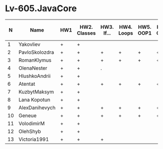 # Lv-605.JavaCore

N|Name| HW1 | HW2. Classes|HW3. If...|HW4. Loops|HW5. OOP1 |HW6. OOP2 |HW7. Inner classes| HW8. Collection | HW9. String|HW10. Exception|HW11. Thread. IO|HW12. Java8
--|--|--|--|--|--|--|--|--|--|--|--|--|--
1|Yakovliev|+|+|||||||||||
2|PavloSkolozdra|+|+|+|+|+|+|+|+|+||||
3|RomanKlymus|+|+|+|+|+|+|+|+|+||||
4|OlenaNester|+|+|.||||||||||
5|HlushkoAndrii|+|+|||||||||||
6|Atentat|+|+|+|+|+|+|.||||||
7|KuzbytMaksym|+|+|||||||||||
8|Lana Kopotun|+|+|||||||||||
9|AlexDanihevych|+|+|+|+|+|+|+||||||
10|Geneue|+|+|+|+|+|+|+||||||
11|VolodimirM|+|+|||||||||||
12|OlehShyb|+|+|||||||||||
13|Victoria1991|+|+|+||||||||||
